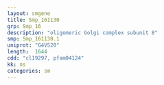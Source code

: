 ```yaml
---
layout: smgene
title: Smp_161130
grp: Smp_16
description: "oligomeric Golgi complex subunit 8"
smp: Smp_161130.1
uniprot: "G4VS20"
length:  1644
cdd: "cl19297, pfam04124"
kk: ns
categories: sm
---
```

